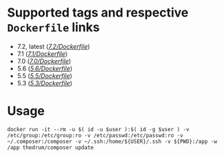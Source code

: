 # Supported tags and respective `Dockerfile` links
 - 7.2, latest (*[7.2/Dockerfile](https://github.com/thedrum-developers/docker-composer/blob/master/7.2/Dockerfile)*)
 - 7.1 (*[7.1/Dockerfile](https://github.com/thedrum-developers/docker-composer/blob/master/7.1/Dockerfile)*)
 - 7.0 (*[7.0/Dockerfile](https://github.com/thedrum-developers/docker-composer/blob/master/7.0/Dockerfile)*)
 - 5.6 (*[5.6/Dockerfile](https://github.com/thedrum-developers/docker-composer/blob/master/5.6/Dockerfile)*)
 - 5.5 (*[5.5/Dockerfile](https://github.com/thedrum-developers/docker-composer/blob/master/5.5/Dockerfile)*)
 - 5.3 (*[5.3/Dockerfile](https://github.com/thedrum-developers/docker-composer/blob/master/5.3/Dockerfile)*)

# Usage
```
docker run -it --rm -u $( id -u $user ):$( id -g $user ) -v /etc/group:/etc/group:ro -v /etc/passwd:/etc/passwd:ro -v ~/.composer:/composer -v ~/.ssh:/home/${USER}/.ssh -v ${PWD}:/app -w /app thedrum/composer update
```
